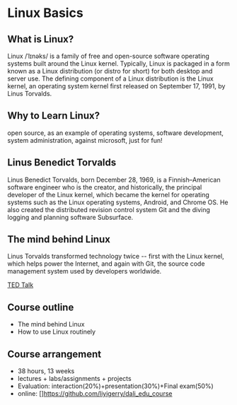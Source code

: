 # Linux Basics

## What is Linux?

Linux /ˈlɪnəks/ is a family of free and open-source software operating systems built around the Linux kernel. Typically, Linux is packaged in a form known as a Linux distribution (or distro for short) for both desktop and server use. The defining component of a Linux distribution is the Linux kernel, an operating system kernel first released on September 17, 1991, by Linus Torvalds.

## Why to Learn Linux?

open source, as an example of operating systems, software development, system administration, against microsoft, just for fun!

## Linus Benedict Torvalds

Linus Benedict Torvalds, born December 28, 1969, is a Finnish–American software engineer who is the creator, and historically, the principal developer of the Linux kernel, which became the kernel for operating systems such as the Linux operating systems, Android, and Chrome OS. He also created the distributed revision control system Git and the diving logging and planning software Subsurface.

## The mind behind Linux

Linus Torvalds transformed technology twice -- first with the Linux kernel, which helps power the Internet, and again with Git, the source code management system used by developers worldwide.

[TED Talk](https://pan.baidu.com/s/1Qpmd6Uyp4OJAur8wovMjbw)

## Course outline
* The mind behind Linux
* How to use Linux routinely

## Course arrangement
* 38 hours, 13 weeks
* lectures + labs/assignments + projects
* Evaluation: interaction(20%)+presentation(30%)+Final exam(50%)
* online: []https://github.com/liyigerry/dali_edu_course
